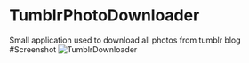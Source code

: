 # TumblrPhotoDownloader
Small application used to download all photos from tumblr blog
#Screenshot 
![TumblrDownloader](http://cdn.shigetora.pw/i/gupmbhd.png)
